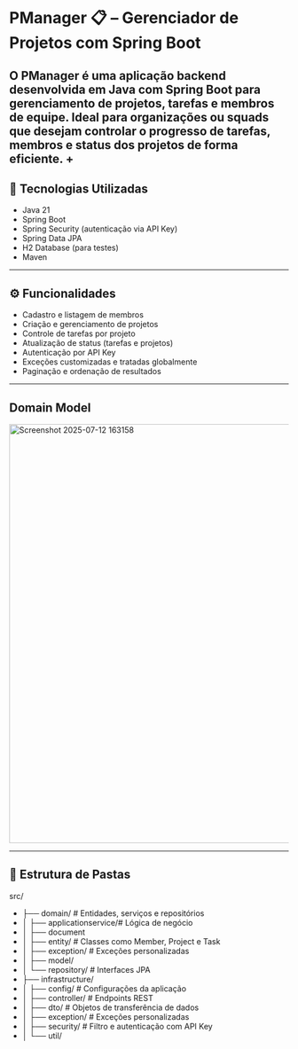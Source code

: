 # PManager 📋 – Gerenciador de Projetos com Spring Boot

O **PManager** é uma aplicação backend desenvolvida em Java com Spring Boot para gerenciamento de projetos,
tarefas e membros de equipe. Ideal para organizações ou squads que desejam controlar o progresso de tarefas, 
membros e status dos projetos de forma eficiente.
+
---

## 🚀 Tecnologias Utilizadas

- Java 21
- Spring Boot
- Spring Security (autenticação via API Key)
- Spring Data JPA
- H2 Database (para testes)
- Maven

---

## ⚙️ Funcionalidades

- Cadastro e listagem de membros
- Criação e gerenciamento de projetos
- Controle de tarefas por projeto
- Atualização de status (tarefas e projetos)
- Autenticação por API Key
- Exceções customizadas e tratadas globalmente
- Paginação e ordenação de resultados

---

##  Domain Model 

<img width="564" height="756" alt="Screenshot 2025-07-12 163158" src="https://github.com/user-attachments/assets/3a52024e-ec51-478f-b272-6a8b6fcfcc3e" />

---

## 📁 Estrutura de Pastas

src/
- ├── domain/ # Entidades, serviços e repositórios
- │ ├── applicationservice/# Lógica de negócio
- │ ├── document
- │ ├── entity/ # Classes como Member, Project e Task
- │ ├── exception/ # Exceções personalizadas
- │ ├── model/
- │ └── repository/ # Interfaces JPA
- ├── infrastructure/
- │ ├── config/ # Configurações da aplicação
- │ ├── controller/ # Endpoints REST
- │ ├── dto/ # Objetos de transferência de dados
- │ ├── exception/ # Exceções personalizadas
- │ ├── security/ # Filtro e autenticação com API Key
- │ └── util/
